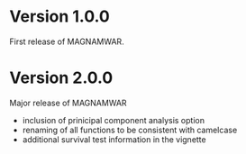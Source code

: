 # Version 1.0.0

First release of MAGNAMWAR.

# Version 2.0.0

Major release of MAGNAMWAR
* inclusion of prinicipal component analysis option
* renaming of all functions to be consistent with camelcase
* additional survival test information in the vignette